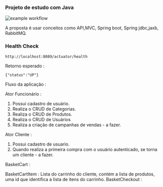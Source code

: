 ### Projeto de estudo com Java
![example workflow](https://github.com/httpmurilo/ecommerce-estudos-java/actions/workflows/maven-publish.yml/badge.svg)


A proposta é usar conceitos como API,MVC, Spring boot, Spring jdbc,jaxb, RabbitMQ. 


### Health Check

```
http://localhost:8089/actuator/health
```

Retorno esperado :

```
{"status":"UP"}
```

Fluxo da aplicação : 

Ator Funcionário : 

1. Possui cadastro de usuário.
2. Realiza o CRUD de Categorias.
3. Realiza o CRUD de Produtos.
4. Realiza o CRUD de Usuários
5. Realiza a criação de campanhas de vendas - a fazer.


Ator Cliente : 

1. Possui cadastro de usuario.
2. Quando realiza a primeira compra com o usuário autenticado, se torna um cliente - a fazer.

BasketCart : 

BasketCartItem : 
Lista do carrinho do cliente, contém a lista de produtos, uma id que identifica a lista de itens do carrinho.
BasketCheckout : 